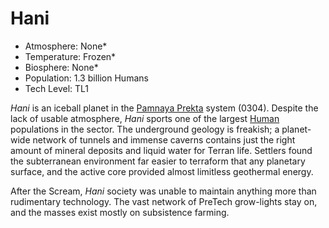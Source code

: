 # Hani

* Atmosphere: None*
* Temperature: Frozen*
* Biosphere: None*
* Population: 1.3 billion Humans
* Tech Level: TL1

_Hani_ is an iceball planet in the [Pamnaya Prekta](https://sectorswithoutnumber.com/sector/UdWhNiPN5UQmCmT9ahT3/system/6qbnzezh9S7axStxcExi) system (0304). Despite the lack of usable atmosphere, _Hani_ sports one of the largest [Human](Humans) populations in the sector. The underground geology is freakish; a planet-wide network of tunnels and immense caverns contains just the right amount of mineral deposits and liquid water for Terran life. Settlers found the subterranean environment far easier to terraform that any planetary surface, and the active core provided almost limitless geothermal energy.

After the Scream, _Hani_ society was unable to maintain anything more than rudimentary technology. The vast network of PreTech grow-lights stay on, and the masses exist mostly on subsistence farming.
